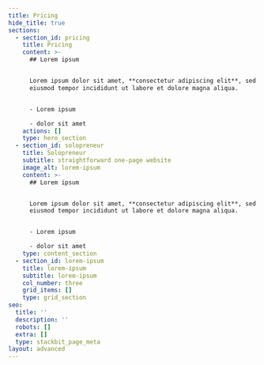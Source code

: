 ```yaml
---
title: Pricing
hide_title: true
sections:
  - section_id: pricing
    title: Pricing
    content: >-
      ## Lorem ipsum


      Lorem ipsum dolor sit amet, **consectetur adipiscing elit**, sed do
      eiusmod tempor incididunt ut labore et dolore magna aliqua.


      - Lorem ipsum

      - dolor sit amet
    actions: []
    type: hero_section
  - section_id: solopreneur
    title: Solopreneur
    subtitle: straightforward one-page website
    image_alt: lorem-ipsum
    content: >-
      ## Lorem ipsum


      Lorem ipsum dolor sit amet, **consectetur adipiscing elit**, sed do
      eiusmod tempor incididunt ut labore et dolore magna aliqua.


      - Lorem ipsum

      - dolor sit amet
    type: content_section
  - section_id: lorem-ipsum
    title: lorem-ipsum
    subtitle: lorem-ipsum
    col_number: three
    grid_items: []
    type: grid_section
seo:
  title: ''
  description: ''
  robots: []
  extra: []
  type: stackbit_page_meta
layout: advanced
---
```

